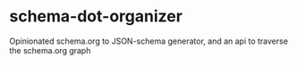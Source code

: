 # schema-dot-organizer
Opinionated schema.org to JSON-schema generator, and an api to traverse the schema.org graph
